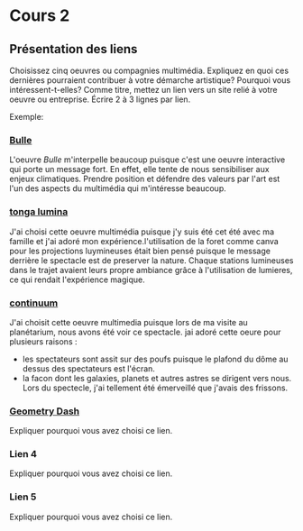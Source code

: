 # Cours 2
## Présentation des liens
Choisissez cinq oeuvres ou compagnies multimédia. Expliquez en quoi ces dernières pourraient contribuer à votre démarche artistique? Pourquoi vous intéressent-t-elles? Comme titre, mettez un lien vers un site relié à votre oeuvre ou entreprise. Écrire 2 à 3 lignes par lien.

Exemple: 
### [Bulle](https://www.onf.ca/interactif/bulle/) 
L'oeuvre *Bulle* m'interpelle beaucoup puisque c'est une oeuvre interactive qui porte un message fort. En effet, elle tente de nous sensibiliser aux enjeux climatiques. Prendre position et défendre des valeurs par l'art est l'un des aspects du multimédia qui m'intéresse beaucoup. 

### [tonga lumina](https://tongalumina.tremblant.ca/?utm_source=google&utm_medium=paidsearch&utm_campaign=radiance_tremblant_summer-pass-22_tonga_lower_keywords_&utm_content=e2022_smt_tonga_generique_google_qc_fr_cpc-brand_p3&esl-k=google-adwords%7Cng%7Cc614621005347%7Cmb%7Ckmont%20tremblant%20tonga%20lumina%7Cp%7Ct%7Cdc%7Ca132252335650%7Cg17326761096&gclid=EAIaIQobChMI5-G3stTz-QIVjo7ICh1oEA0PEAAYASAAEgJgZfD_BwE)
J'ai choisi cette oeuvre multimédia puisque j'y suis été cet été avec ma famille et j'ai adoré mon expérience.l'utilisation de la foret comme canva pour les projections luymineuses était bien pensé puisque le message derrière le spectacle est de preserver la nature. Chaque stations lumineuses dans le trajet avaient leurs propre ambiance grâce à l'utilisation de lumieres, ce qui rendait l'expérience magique.

### [continuum](https://www.youtube.com/watch?v=M7fOoNNnpp4)
J'ai choisit cette oeuvre multimedia puisque lors de ma visite au planétarium, nous avons été voir ce spectacle. jai adoré cette oeure pour plusieurs raisons :
- les spectateurs sont assit sur des poufs puisque le plafond du dôme au dessus des spectateurs est l'écran. 
- la facon dont les galaxies, planets et autres astres se dirigent vers nous.
Lors du spectecle, j'ai tellement été émerveillé que j'avais des frissons.

### [Geometry Dash](https://www.robtopgames.com/)
Expliquer pourquoi vous avez choisi ce lien.  

### Lien 4 
Expliquer pourquoi vous avez choisi ce lien. 

### Lien 5 
Expliquer pourquoi vous avez choisi ce lien. 

